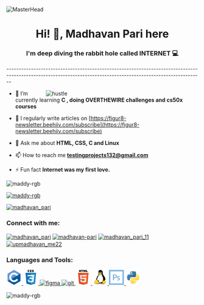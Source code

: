 ![MasterHead](https://previews.123rf.com/images/karpenkoilia/karpenkoilia1806/karpenkoilia180600011/102988806-vector-line-web-concept-for-programming-linear-web-banner-for-coding.jpg)
<h1 align="center">Hi! 👋, Madhavan Pari here</h1>
<h3 align="center">I'm deep diving the rabbit hole called INTERNET 💻</h3>
<p>--------------------------------------------------------------------------------------------------------------------------------------------------------------</p>
<img align="right" alt="hustle" width="400" src="https://media.giphy.com/media/ZVik7pBtu9dNS/giphy.gif">

- 🌱 I’m currently learning **C , doing OVERTHEWIRE challenges and cs50x courses**

- 📝 I regularly write articles on [https://figur8-newsletter.beehiiv.com/subscribe](https://figur8-newsletter.beehiiv.com/subscribe)

- 💬 Ask me about **HTML, CSS, C and Linux**

- 📫 How to reach me **testingprojects132@gmail.com**

- ⚡ Fun fact **Internet was my first love.**


<p align="left"> <img src="https://komarev.com/ghpvc/?username=maddy-rgb&label=Profile%20views&color=0e75b6&style=flat" alt="maddy-rgb" /> </p>

<p align="left"> <a href="https://github.com/ryo-ma/github-profile-trophy"><img src="https://github-profile-trophy.vercel.app/?username=maddy-rgb" alt="maddy-rgb" /></a> </p>

<p align="left"> <a href="https://twitter.com/madhavan_pari" target="blank"><img src="https://img.shields.io/twitter/follow/madhavan_pari?logo=twitter&style=for-the-badge" alt="madhavan_pari" /></a> </p>

<h3 align="left">Connect with me:</h3>
<p align="left">
<a href="https://twitter.com/madhavan_pari" target="blank"><img align="center" src="https://raw.githubusercontent.com/rahuldkjain/github-profile-readme-generator/master/src/images/icons/Social/twitter.svg" alt="madhavan_pari" height="30" width="40" /></a>
<a href="https://linkedin.com/in/madhavan-pari" target="blank"><img align="center" src="https://raw.githubusercontent.com/rahuldkjain/github-profile-readme-generator/master/src/images/icons/Social/linked-in-alt.svg" alt="madhavan-pari" height="30" width="40" /></a>
<a href="https://instagram.com/madhavan_pari_11" target="blank"><img align="center" src="https://raw.githubusercontent.com/rahuldkjain/github-profile-readme-generator/master/src/images/icons/Social/instagram.svg" alt="madhavan_pari_11" height="30" width="40" /></a>
<a href="https://www.hackerrank.com/upmadhavan_me22" target="blank"><img align="center" src="https://raw.githubusercontent.com/rahuldkjain/github-profile-readme-generator/master/src/images/icons/Social/hackerrank.svg" alt="upmadhavan_me22" height="30" width="40" /></a>
</p>

<h3 align="left">Languages and Tools:</h3>
<p align="left"> <a href="https://www.cprogramming.com/" target="_blank" rel="noreferrer"> <img src="https://raw.githubusercontent.com/devicons/devicon/master/icons/c/c-original.svg" alt="c" width="40" height="40"/> </a> <a href="https://www.w3schools.com/css/" target="_blank" rel="noreferrer"> <img src="https://raw.githubusercontent.com/devicons/devicon/master/icons/css3/css3-original-wordmark.svg" alt="css3" width="40" height="40"/> </a> <a href="https://www.figma.com/" target="_blank" rel="noreferrer"> <img src="https://www.vectorlogo.zone/logos/figma/figma-icon.svg" alt="figma" width="40" height="40"/> </a> <a href="https://git-scm.com/" target="_blank" rel="noreferrer"> <img src="https://www.vectorlogo.zone/logos/git-scm/git-scm-icon.svg" alt="git" width="40" height="40"/> </a> <a href="https://www.w3.org/html/" target="_blank" rel="noreferrer"> <img src="https://raw.githubusercontent.com/devicons/devicon/master/icons/html5/html5-original-wordmark.svg" alt="html5" width="40" height="40"/> </a> <a href="https://www.linux.org/" target="_blank" rel="noreferrer"> <img src="https://raw.githubusercontent.com/devicons/devicon/master/icons/linux/linux-original.svg" alt="linux" width="40" height="40"/> </a> <a href="https://www.photoshop.com/en" target="_blank" rel="noreferrer"> <img src="https://raw.githubusercontent.com/devicons/devicon/master/icons/photoshop/photoshop-line.svg" alt="photoshop" width="40" height="40"/> </a> <a href="https://www.python.org" target="_blank" rel="noreferrer"> <img src="https://raw.githubusercontent.com/devicons/devicon/master/icons/python/python-original.svg" alt="python" width="40" height="40"/> </a> </p>

<p><img align="center" src="https://github-readme-streak-stats.herokuapp.com/?user=maddy-rgb&" alt="maddy-rgb" /></p>
